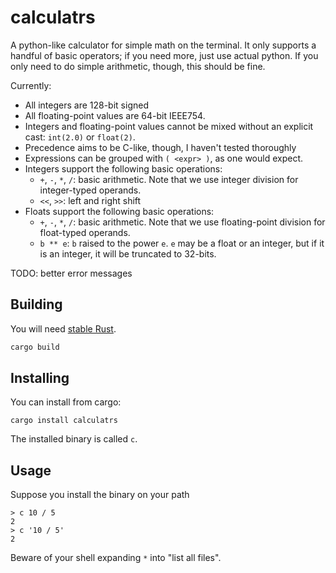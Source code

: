 # calculatrs

A python-like calculator for simple math on the terminal. It only supports a
handful of basic operators; if you need more, just use actual python. If you
only need to do simple arithmetic, though, this should be fine.

Currently:
- All integers are 128-bit signed
- All floating-point values are 64-bit IEEE754.
- Integers and floating-point values cannot be mixed without an explicit cast:
  `int(2.0)` or `float(2)`.
- Precedence aims to be C-like, though, I haven't tested thoroughly
- Expressions can be grouped with `( <expr> )`, as one would expect.
- Integers support the following basic operations:
    - `+`, `-`, `*`, `/`: basic arithmetic. Note that we use integer division
      for integer-typed operands.
    - `<<`, `>>`: left and right shift
- Floats support the following basic operations:
    - `+`, `-`, `*`, `/`: basic arithmetic. Note that we use floating-point
      division for float-typed operands.
    - `b ** e`: `b` raised to the power `e`. `e` may be a float or an integer,
      but if it is an integer, it will be truncated to 32-bits.

TODO: better error messages

## Building

You will need [stable Rust](https://rustup.rs).

```sh
cargo build
```

## Installing

You can install from cargo:

```
cargo install calculatrs
```

The installed binary is called `c`.

## Usage

Suppose you install the binary on your path

```console
> c 10 / 5
2
> c '10 / 5'
2
```

Beware of your shell expanding `*` into "list all files".
